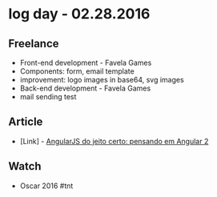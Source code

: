 # log day - 02.28.2016

## Freelance

 - Front-end development - Favela Games
  - Components: form, email template
  - improvement: logo images in base64, svg images
 - Back-end development - Favela Games
  - mail sending test
  
## Article

 - \[Link\] - [AngularJS do jeito certo: pensando em Angular 2](http://imasters.com.br/desenvolvimento/angularjs-do-jeito-certo-pensando-em-angular-2)
 
## Watch

 - Oscar 2016 #tnt
